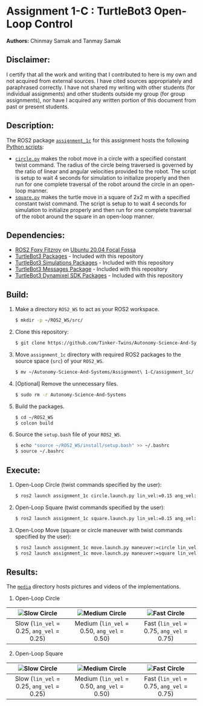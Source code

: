 # Assignment 1-C : TurtleBot3 Open-Loop Control
**Authors:** Chinmay Samak and Tanmay Samak

## Disclaimer:
I certify that all the work and writing that I contributed to here is my own and not acquired from external sources. I have cited sources appropriately and paraphrased correctly. I have not shared my writing with other students (for individual assignments) and other students outside my group (for group assignments), nor have I acquired any written portion of this document from past or present students.

## Description:
The ROS2 package [`assignment_1c`](https://github.com/Tinker-Twins/Autonomy-Science-And-Systems/tree/main/Assignment%201-C/assignment_1c/assignment_1c) for this assignment hosts the following [Python scripts](https://github.com/Tinker-Twins/Autonomy-Science-And-Systems/tree/main/Assignment%201-C/assignment_1c/assignment_1c/assignment_1c):
- [`circle.py`](https://github.com/Tinker-Twins/Autonomy-Science-And-Systems/blob/main/Assignment%201-C/assignment_1c/assignment_1c/assignment_1c/circle.py) makes the robot move in a circle with a specified constant twist command. The radius of the circle being traversed is governed by the ratio of linear and angular velocities provided to the robot. The script is setup to wait 4 seconds for simulation to initialize properly and then run for one complete traversal of the robot around the circle in an open-loop manner.
- [`square.py`](https://github.com/Tinker-Twins/Autonomy-Science-And-Systems/blob/main/Assignment%201-C/assignment_1c/assignment_1c/assignment_1c/square.py) makes the turtle move in a square of 2x2 m with a specified constant twist command. The script is setup to to wait 4 seconds for simulation to initialize properly and then run for one complete traversal of the robot around the square in an open-loop manner.

## Dependencies:
- [ROS2 Foxy Fitzroy](https://docs.ros.org/en/foxy/Installation/Alternatives/Ubuntu-Development-Setup.html) on [Ubuntu 20.04 Focal Fossa](https://releases.ubuntu.com/focal/)
- [TurtleBot3 Packages](https://github.com/ROBOTIS-GIT/turtlebot3/tree/foxy-devel) - Included with this repository
- [TurtleBot3 Simulations Packages](https://github.com/ROBOTIS-GIT/turtlebot3_simulations/tree/foxy-devel) - Included with this repository
- [TurtleBot3 Messages Package](https://github.com/ROBOTIS-GIT/turtlebot3_msgs/tree/foxy-devel) - Included with this repository
- [TurtleBot3 Dynamixel SDK Packages](https://github.com/ROBOTIS-GIT/DynamixelSDK/tree/foxy-devel) - Included with this repository

## Build:

1. Make a directory `ROS2_WS` to act as your ROS2 workspace.
    ```bash
    $ mkdir -p ~/ROS2_WS/src/
    ```
2. Clone this repository:
    ```bash
    $ git clone https://github.com/Tinker-Twins/Autonomy-Science-And-Systems.git
    ```
3. Move `assignment_1c` directory with required ROS2 packages to the source space (`src`) of your `ROS2_WS`.
    ```bash
    $ mv ~/Autonomy-Science-And-Systems/Assignment\ 1-C/assignment_1c/ ~/ROS2_WS/src/
    ```
4. [Optional] Remove the unnecessary files.
    ```bash
    $ sudo rm -r Autonomy-Science-And-Systems
    ```
5. Build the packages.
    ```bash
    $ cd ~/ROS2_WS
    $ colcon build
    ```
6. Source the `setup.bash` file of your `ROS2_WS`.
    ```bash
    $ echo "source ~/ROS2_WS/install/setup.bash" >> ~/.bashrc
    $ source ~/.bashrc
    ```

## Execute:
1. Open-Loop Circle (twist commands specified by the user):
    ```bash
    $ ros2 launch assignment_1c circle.launch.py lin_vel:=0.15 ang_vel:=0.15
    ```
2. Open-Loop Square (twist commands specified by the user):
    ```bash
    $ ros2 launch assignment_1c square.launch.py lin_vel:=0.15 ang_vel:=0.15
    ```    
3. Open-Loop Move (square or circle maneuver with twist commands specified by the user):
    ```bash
    $ ros2 launch assignment_1c move.launch.py maneuver:=circle lin_vel:=0.15 ang_vel:=0.15
    $ ros2 launch assignment_1c move.launch.py maneuver:=square lin_vel:=0.15 ang_vel:=0.15
    ```
## Results:
The [`media`](https://github.com/Tinker-Twins/Autonomy-Science-And-Systems/tree/main/Assignment%201-C/media) directory hosts pictures and videos of the implementations.

1. Open-Loop Circle

| ![Slow Circle](media/circle_slow.gif) | ![Medium Circle](media/circle_medium.gif) | ![Fast Circle](media/circle_fast.gif) |
|:-------------------------------------:|:-----------------------------------------:|:-------------------------------------:|
| Slow (`lin_vel` = 0.25, `ang_vel` = 0.25) | Medium (`lin_vel` = 0.50, `ang_vel` = 0.50) | Fast (`lin_vel` = 0.75, `ang_vel` = 0.75) |

2. Open-Loop Square

| ![Slow Circle](media/square_slow.gif) | ![Medium Circle](media/square_medium.gif) | ![Fast Circle](media/square_fast.gif) |
|:-------------------------------------:|:-----------------------------------------:|:-------------------------------------:|
| Slow (`lin_vel` = 0.25, `ang_vel` = 0.25) | Medium (`lin_vel` = 0.50, `ang_vel` = 0.50) | Fast (`lin_vel` = 0.75, `ang_vel` = 0.75) |
